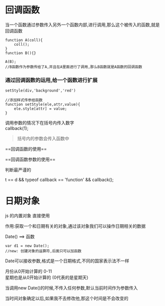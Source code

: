 # 回调函数

当一个函数通过参数传入另外一个函数内部,进行调用,那么这个被传入的函数,就是回调函数


```
function A(coll){
    coll();
}
function B(){}

A(B);
//B函数作为参数传给了A,并且在A里面进行了调用,那么B函数就是A函数的回调函数
```

### 通过回调函数的运用,给一个函数进行扩展


```
setStyle(div,'background','red')

//添加样式传参给函数
function setStyle(ele,attr,value){
    ele.style[attr] = value;
}

```

调用参数的情况下在括号内传入数字    
callback(1);

> 括号内的参数会传入函数中

==回调函数的使用==

==回调函数参数的使用==


判断最严谨的

t == d && typeof callback == 'function' && callback();

# 日期对象
js 的内置对象 直接使用

作用:获取一个和日期有关的对象,通过该对象我们可以操作日期相关的数据

Date() ==> 函数

```
var d1 = new Date();
//new: 创建对象的运算符,后面只可以加函数
```

Date可以接收参数,格式是一个日期格式,不同的国家表示法不一样

月份从0开始计算的 0-11    
星期也是从0开始计算的  (0代表的是星期天)

当调用new Date()的时候,不传入任何参数,默认当前时间作为参数传入

当时间对象确定以后,如果我不去修改他,那这个时间是不会改变的



